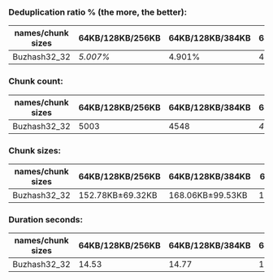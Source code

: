 ### Deduplication ratio % (the more, the better):

| names/chunk sizes | 64KB/128KB/256KB | 64KB/128KB/384KB | 64KB/128KB/512KB | 32KB/128KB/512KB | 64KB/128KB/160KB | 64KB/128KB/192KB | 64KB/128KB/224KB | 96KB/128KB/192KB | 64KB/128KB/640KB | 64KB/128KB/1MB |
| --------------- | -------------- | -------------- | -------------- | -------------- | -------------- | -------------- | -------------- | -------------- | -------------- | ------------ |
| Buzhash32_32    | *5.007%*       | 4.901%         | 4.835%         | **5.216%**     | 4.276%         | *4.922%*       | 4.850%         | 3.753%         | 4.855%         | 4.855%       |

### Chunk count:

| names/chunk sizes | 64KB/128KB/256KB | 64KB/128KB/384KB | 64KB/128KB/512KB | 32KB/128KB/512KB | 64KB/128KB/160KB | 64KB/128KB/192KB | 64KB/128KB/224KB | 96KB/128KB/192KB | 64KB/128KB/640KB | 64KB/128KB/1MB |
| --------------- | -------------- | -------------- | -------------- | -------------- | -------------- | -------------- | -------------- | -------------- | -------------- | ------------ |
| Buzhash32_32    | 5003           | 4548           | *4375*         | 5620           | 6058           | 5551           | 5234           | 4823           | *4300*         | **4252**     |

### Chunk sizes:

| names/chunk sizes | 64KB/128KB/256KB | 64KB/128KB/384KB | 64KB/128KB/512KB | 32KB/128KB/512KB   | 64KB/128KB/160KB    | 64KB/128KB/192KB  | 64KB/128KB/224KB | 96KB/128KB/192KB | 64KB/128KB/640KB | 64KB/128KB/1MB   |
| --------------- | --------------- | --------------- | ---------------- | ------------------ | ------------------- | ----------------- | --------------- | --------------- | ---------------- | ---------------- |
| Buzhash32_32    | 152.78KB±69.32KB | 168.06KB±99.53KB | 174.71KB±117.68KB | *136.00KB±117.89KB* | **126.17KB±35.52KB** | *137.69KB±47.75KB* | 146.03KB±59.16KB | 158.48KB±35.70KB | 177.75KB±128.47KB | 179.76KB±142.21KB |

### Duration seconds:

| names/chunk sizes | 64KB/128KB/256KB | 64KB/128KB/384KB | 64KB/128KB/512KB | 32KB/128KB/512KB | 64KB/128KB/160KB | 64KB/128KB/192KB | 64KB/128KB/224KB | 96KB/128KB/192KB | 64KB/128KB/640KB | 64KB/128KB/1MB |
| --------------- | -------------- | -------------- | -------------- | -------------- | -------------- | -------------- | -------------- | -------------- | -------------- | ------------ |
| Buzhash32_32    | 14.53          | 14.77          | 14.76          | 15.38          | 16.28          | *14.25*        | *14.42*        | **13.56**      | 14.80          | 17.79        |
